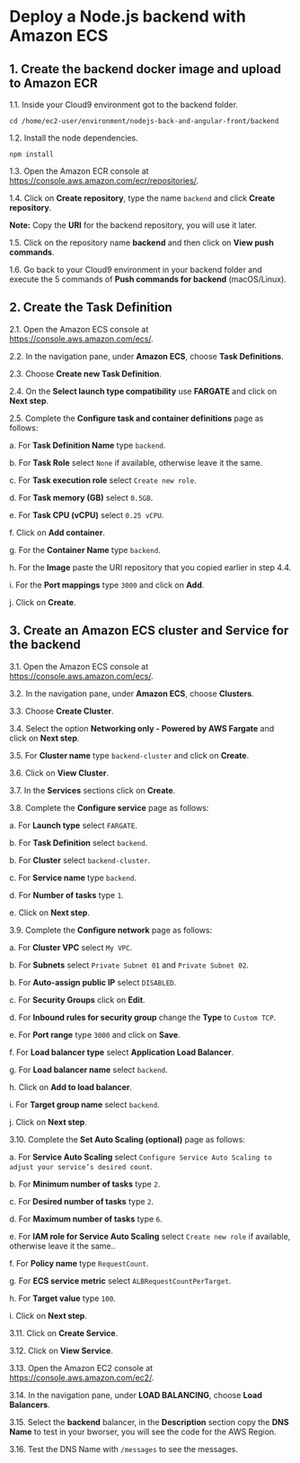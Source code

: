 # Deploy a Node.js backend with Amazon ECS

## 1. Create the backend docker image and upload to Amazon ECR

1.1\. Inside your Cloud9 environment got to the backend folder.

```
cd /home/ec2-user/environment/nodejs-back-and-angular-front/backend
```

1.2\. Install the node dependencies.

```
npm install
```

1.3\. Open the Amazon ECR console at https://console.aws.amazon.com/ecr/repositories/.

1.4\. Click on **Create repository**, type the name `backend` and click **Create repository**.

**Note:** Copy the **URI** for the backend repository, you will use it later.

1.5\. Click on the repository name **backend** and then click on **View push commands**.

1.6\. Go back to your Cloud9 environment in your backend folder and execute the 5 commands of **Push commands for backend** (macOS/Linux).

## 2. Create the Task Definition

2.1\. Open the Amazon ECS console at https://console.aws.amazon.com/ecs/.

2.2\. In the navigation pane, under **Amazon ECS**, choose **Task Definitions**.

2.3\. Choose **Create new Task Definition**.

2.4\. On the **Select launch type compatibility** use **FARGATE** and click on **Next step**.

2.5\. Complete the **Configure task and container definitions** page as follows:

  a\. For **Task Definition Name** type `backend`.

  b\. For **Task Role** select `None` if available, otherwise leave it the same.

  c\. For **Task execution role** select `Create new role`.

  d\. For **Task memory (GB)** select `0.5GB`.

  e\. For **Task CPU (vCPU)** select `0.25 vCPU`.

  f\. Click on **Add container**.

  g\. For the **Container Name** type `backend`.

  h\. For the **Image** paste the URI repository that you copied earlier in step 4.4.

  i\. For the **Port mappings** type `3000` and click on **Add**.

  j\. Click on **Create**.

## 3. Create an Amazon ECS cluster and Service for the backend

3.1\. Open the Amazon ECS console at https://console.aws.amazon.com/ecs/.

3.2\. In the navigation pane, under **Amazon ECS**, choose **Clusters**.

3.3\. Choose **Create Cluster**.

3.4\. Select the option **Networking only - Powered by AWS Fargate** and click on **Next step**.

3.5\. For **Cluster name** type `backend-cluster` and click on **Create**.

3.6\. Click on **View Cluster**.

3.7\. In the **Services** sections click on **Create**.

3.8\. Complete the **Configure service** page as follows:

  a\. For **Launch type** select `FARGATE`.

  b\. For **Task Definition** select `backend`.

  b\. For **Cluster** select `backend-cluster`.

  c\. For **Service name** type `backend`.

  d\. For **Number of tasks** type `1`.

  e\. Click on **Next step**.

3.9\. Complete the **Configure network** page as follows:

  a\. For **Cluster VPC** select `My VPC`.

  b\. For **Subnets** select `Private Subnet 01` and `Private Subnet 02`.

  b\. For **Auto-assign public IP** select `DISABLED`.

  c\. For **Security Groups** click on **Edit**.

  d\. For **Inbound rules for security group** change the **Type** to `Custom TCP`.

  e\. For **Port range** type `3000` and click on **Save**.

  f\. For **Load balancer type** select **Application Load Balancer**.

  g\. For **Load balancer name** select `backend`.

  h\. Click on **Add to load balancer**.

  i\. For **Target group name** select `backend`.

  j\. Click on **Next step**.

3.10\. Complete the **Set Auto Scaling (optional)** page as follows:

  a\. For **Service Auto Scaling** select `Configure Service Auto Scaling to adjust your service’s desired count`.

  b\. For **Minimum number of tasks** type `2`.

  c\. For **Desired number of tasks** type `2`.

  d\. For **Maximum number of tasks** type `6`.

  e\. For **IAM role for Service Auto Scaling** select `Create new role` if available, otherwise leave it the same..

  f\. For **Policy name** type `RequestCount`.

  g\. For **ECS service metric** select `ALBRequestCountPerTarget`.

  h\. For **Target value** type `100`.

  i\. Click on **Next step**.

3.11\. Click on **Create Service**.

3.12\. Click on **View Service**.

3.13\. Open the Amazon EC2 console at https://console.aws.amazon.com/ec2/.

3.14\. In the navigation pane, under **LOAD BALANCING**, choose **Load Balancers**.

3.15\. Select the **backend** balancer, in the **Description** section copy the **DNS Name** to test in your bworser, you will see the code for the AWS Region.

3.16\. Test the DNS Name with `/messages` to see the messages.
